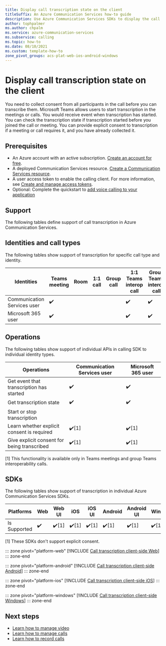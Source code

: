 ```yaml
---
title: Display call transcription state on the client
titleSuffix: An Azure Communication Services how-to guide
description: Use Azure Communication Services SDKs to display the call transcription state
author: tophpalmer
ms.author: chpalm
ms.service: azure-communication-services
ms.subservice: calling
ms.topic: how-to 
ms.date: 08/10/2021
ms.custom: template-how-to
zone_pivot_groups: acs-plat-web-ios-android-windows
---
```


# Display call transcription state on the client

You need to collect consent from all participants in the call before you can transcribe them. Microsoft Teams allows users to start transcription in the meetings or calls. You would receive event when transcription has started. You can check the transcription state if transcription started before you joined the call or meeting. You can provide explicit consent to transcription if a meeting or call requires it, and you have already collected it.

## Prerequisites

- An Azure account with an active subscription. [Create an account for free](https://azure.microsoft.com/free/?WT.mc_id=A261C142F). 
- A deployed Communication Services resource. [Create a Communication Services resource](../../quickstarts/create-communication-resource.md).
- A user access token to enable the calling client. For more information, see [Create and manage access tokens](../../quickstarts/identity/access-tokens.md).
- Optional: Complete the quickstart to [add voice calling to your application](../../quickstarts/voice-video-calling/getting-started-with-calling.md)

## Support
The following tables define support of call transcription in Azure Communication Services.

## Identities and call types
The following tables show support of transcription for specific call type and identity. 

|Identities                   | Teams meeting | Room | 1:1 call | Group call | 1:1 Teams interop call | Group Teams interop call |
|-----------------------------|---------------|------|----------|------------|------------------------|--------------------------|
|Communication Services user	| ✔️	          |      |          |            |	  ✔️                  |	✔️                       |
|Microsoft 365 user	          | ✔️	          |      |          |            |    ✔️                  | ✔️                      |

## Operations
The following tables show support of individual APIs in calling SDK to individual identity types. 

|Operations                   | Communication Services user | Microsoft 365 user |
|-----------------------------|------------------------------|-------------------|
|Get event that transcription has started	| ✔️	| ✔️  |  		
|Get transcription state	                | ✔️	| ✔️  | 
|Start or stop transcription              | 	|  |
|Learn whether explicit consent is required | ✔️[1]	| ✔️[1]  |
|Give explicit consent for being transcribed | ✔️[1]	| ✔️[1]  |

[1] This functionality is available only in Teams meetings and group Teams interoperability calls.

## SDKs
The following tables show support of transcription in individual Azure Communication Services SDKs.

| Platforms   | Web | Web UI | iOS | iOS UI | Android | Android UI | Windows |
|-------------|-----|--------|-----|--------|---------|------------|---------|
|Is Supported | ✔️  |  ✔️[1] | ✔️[1] | ✔️[1]| ✔️[1]| ✔️[1]|  ✔️[1] |

[1] These SDKs don't support explicit consent.

::: zone pivot="platform-web"
[!INCLUDE [Call transcription client-side Web](./includes/call-transcription/call-transcription-web.md)]
::: zone-end

::: zone pivot="platform-android"
[!INCLUDE [Call transcription client-side Android](./includes/call-transcription/call-transcription-android.md)]
::: zone-end

::: zone pivot="platform-ios"
[!INCLUDE [Call transcription client-side iOS](./includes/call-transcription/call-transcription-ios.md)]
::: zone-end

::: zone pivot="platform-windows"
[!INCLUDE [Call transcription client-side Windows](./includes/call-transcription/call-transcription-windows.md)]
::: zone-end

## Next steps
- [Learn how to manage video](./manage-video.md)
- [Learn how to manage calls](./manage-calls.md)
- [Learn how to record calls](./record-calls.md)
